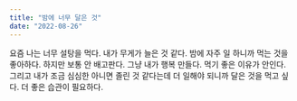 ```yaml
---
title: "밤에 너무 달은 것"
date: "2022-08-26"
---
```


요즘 나는 너무 설탕을 먹다. 내가 무게가 늘은 것 같다. 밤에 자주 일 하니까 먹는 것을 좋아하다. 하지만 보통 안 배고판다. 그냥 내가 행복 만들다. 먹기 좋은 이유가 안인다. 그리고 내가 조금 심심한 아니면 졸린 것 같다는데 더 일해야 되니까 달은 것을 먹고 싶다. 더 좋은 습관이 필요하다.
